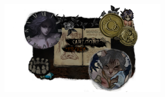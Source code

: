 ![image alt](https://github.com/KarlGoBrr/KarlGoBrr/blob/206a04a42c63583e7b4ffcb1dc2c4701138a8f3e/New%20Drawing%20-%202025-05-14T185649.129.png)

